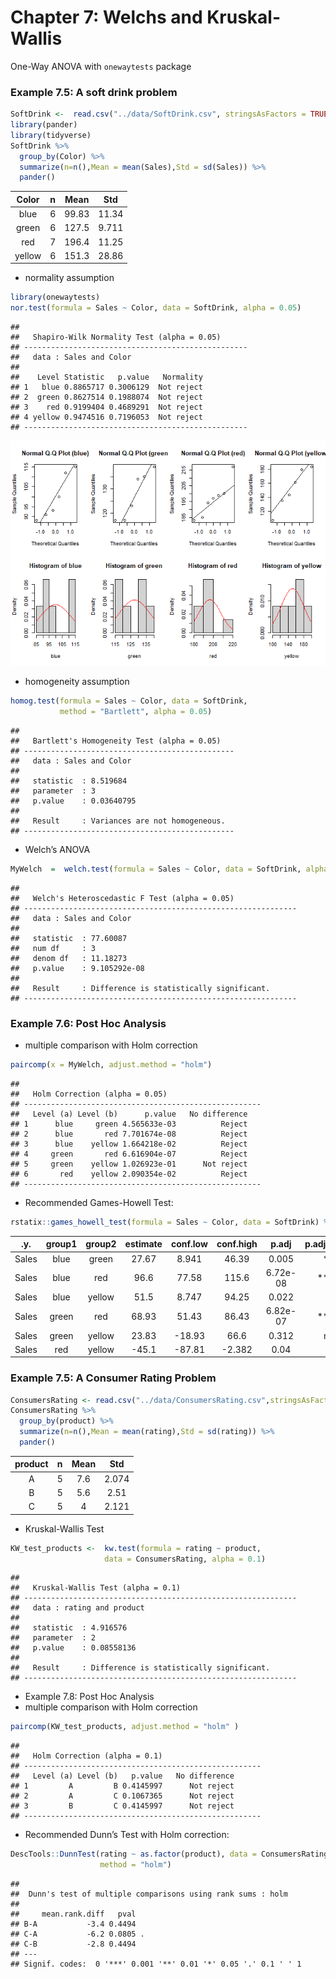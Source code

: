 Chapter 7: Welchs and Kruskal-Wallis
================

One-Way ANOVA with `onewaytests` package

### Example 7.5: A soft drink problem

``` r
SoftDrink <-  read.csv("../data/SoftDrink.csv", stringsAsFactors = TRUE)
library(pander)
library(tidyverse)
SoftDrink %>% 
  group_by(Color) %>% 
  summarize(n=n(),Mean = mean(Sales),Std = sd(Sales)) %>% 
  pander()
```

| Color  |  n  | Mean  |  Std  |
|:------:|:---:|:-----:|:-----:|
|  blue  |  6  | 99.83 | 11.34 |
| green  |  6  | 127.5 | 9.711 |
|  red   |  7  | 196.4 | 11.25 |
| yellow |  6  | 151.3 | 28.86 |

-   normality assumption

``` r
library(onewaytests)
nor.test(formula = Sales ~ Color, data = SoftDrink, alpha = 0.05)
```

    ## 
    ##   Shapiro-Wilk Normality Test (alpha = 0.05) 
    ## -------------------------------------------------- 
    ##   data : Sales and Color 
    ## 
    ##    Level Statistic   p.value   Normality
    ## 1   blue 0.8865717 0.3006129  Not reject
    ## 2  green 0.8627514 0.1988074  Not reject
    ## 3    red 0.9199404 0.4689291  Not reject
    ## 4 yellow 0.9474516 0.7196053  Not reject
    ## --------------------------------------------------

![](Chapter_7_Welch_KW_files/figure-gfm/unnamed-chunk-2-1.png)<!-- -->

-   homogeneity assumption

``` r
homog.test(formula = Sales ~ Color, data = SoftDrink,
           method = "Bartlett", alpha = 0.05)
```

    ## 
    ##   Bartlett's Homogeneity Test (alpha = 0.05) 
    ## ----------------------------------------------- 
    ##   data : Sales and Color 
    ## 
    ##   statistic  : 8.519684 
    ##   parameter  : 3 
    ##   p.value    : 0.03640795 
    ## 
    ##   Result     : Variances are not homogeneous. 
    ## -----------------------------------------------

-   Welch’s ANOVA

``` r
MyWelch  =  welch.test(formula = Sales ~ Color, data = SoftDrink, alpha = 0.05)
```

    ## 
    ##   Welch's Heteroscedastic F Test (alpha = 0.05) 
    ## ------------------------------------------------------------- 
    ##   data : Sales and Color 
    ## 
    ##   statistic  : 77.60087 
    ##   num df     : 3 
    ##   denom df   : 11.18273 
    ##   p.value    : 9.105292e-08 
    ## 
    ##   Result     : Difference is statistically significant. 
    ## -------------------------------------------------------------

### Example 7.6: Post Hoc Analysis

-   multiple comparison with Holm correction

``` r
paircomp(x = MyWelch, adjust.method = "holm")
```

    ## 
    ##   Holm Correction (alpha = 0.05) 
    ## ----------------------------------------------------- 
    ##   Level (a) Level (b)      p.value   No difference
    ## 1      blue     green 4.565633e-03          Reject
    ## 2      blue       red 7.701674e-08          Reject
    ## 3      blue    yellow 1.664218e-02          Reject
    ## 4     green       red 6.616904e-07          Reject
    ## 5     green    yellow 1.026923e-01      Not reject
    ## 6       red    yellow 2.090354e-02          Reject
    ## -----------------------------------------------------

-   Recommended Games-Howell Test:

``` r
rstatix::games_howell_test(formula = Sales ~ Color, data = SoftDrink) %>% pander()
```

|  .y.  | group1 | group2 | estimate | conf.low | conf.high |  p.adj   | p.adj.signif |
|:-----:|:------:|:------:|:--------:|:--------:|:---------:|:--------:|:------------:|
| Sales |  blue  | green  |  27.67   |  8.941   |   46.39   |  0.005   |     \*\*     |
| Sales |  blue  |  red   |   96.6   |  77.58   |   115.6   | 6.72e-08 |   \*\*\*\*   |
| Sales |  blue  | yellow |   51.5   |  8.747   |   94.25   |  0.022   |      \*      |
| Sales | green  |  red   |  68.93   |  51.43   |   86.43   | 6.82e-07 |   \*\*\*\*   |
| Sales | green  | yellow |  23.83   |  -18.93  |   66.6    |  0.312   |      ns      |
| Sales |  red   | yellow |  -45.1   |  -87.81  |  -2.382   |   0.04   |      \*      |

### Example 7.5: A Consumer Rating Problem

``` r
ConsumersRating <- read.csv("../data/ConsumersRating.csv",stringsAsFactors = TRUE)
ConsumersRating %>% 
  group_by(product) %>% 
  summarize(n=n(),Mean = mean(rating),Std = sd(rating)) %>% 
  pander()
```

| product |  n  | Mean |  Std  |
|:-------:|:---:|:----:|:-----:|
|    A    |  5  | 7.6  | 2.074 |
|    B    |  5  | 5.6  | 2.51  |
|    C    |  5  |  4   | 2.121 |

-   Kruskal-Wallis Test

``` r
KW_test_products <-  kw.test(formula = rating ~ product, 
                     data = ConsumersRating, alpha = 0.1)
```

    ## 
    ##   Kruskal-Wallis Test (alpha = 0.1) 
    ## ------------------------------------------------------------- 
    ##   data : rating and product 
    ## 
    ##   statistic  : 4.916576 
    ##   parameter  : 2 
    ##   p.value    : 0.08558136 
    ## 
    ##   Result     : Difference is statistically significant. 
    ## -------------------------------------------------------------

-   Example 7.8: Post Hoc Analysis
-   multiple comparison with Holm correction

``` r
paircomp(KW_test_products, adjust.method = "holm" )
```

    ## 
    ##   Holm Correction (alpha = 0.1) 
    ## ----------------------------------------------------- 
    ##   Level (a) Level (b)   p.value   No difference
    ## 1         A         B 0.4145997      Not reject
    ## 2         A         C 0.1067365      Not reject
    ## 3         B         C 0.4145997      Not reject
    ## -----------------------------------------------------

-   Recommended Dunn’s Test with Holm correction:

``` r
DescTools::DunnTest(rating ~ as.factor(product), data = ConsumersRating, 
                    method = "holm")
```

    ## 
    ##  Dunn's test of multiple comparisons using rank sums : holm  
    ## 
    ##     mean.rank.diff   pval    
    ## B-A           -3.4 0.4494    
    ## C-A           -6.2 0.0805 .  
    ## C-B           -2.8 0.4494    
    ## ---
    ## Signif. codes:  0 '***' 0.001 '**' 0.01 '*' 0.05 '.' 0.1 ' ' 1
